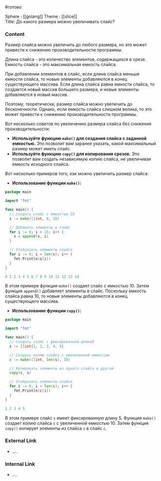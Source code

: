 #готово 

Sphere : [[golang]]
Theme : [[slice]]  
Title:  До какого размера можно увеличивать слайс?

### Content

Размер слайса можно увеличить до любого размера, но это может привести к снижению производительности программы.

Длина слайса - это количество элементов, содержащихся в срезе. Емкость слайса - это максимальная емкость слайса.

При добавлении элементов в слайс, если длина слайса меньше емкости слайса, то новые элементы добавляются в конец существующего массива. Если длина слайса равна емкости слайса, то создается новый массив большего размера, и новые элементы добавляются в новый массив.

Поэтому, теоретически, размер слайса можно увеличить до бесконечности. Однако, если емкость слайса слишком велика, то это может привести к снижению производительности программы.

Вот несколько советов по увеличению размера слайса без снижения производительности:

- **Используйте функцию `make()` для создания слайса с заданной емкостью.** Это позволит вам заранее указать, какой максимальный размер может иметь слайс.
- **Используйте функцию `copy()` для копирования срезов.** Это позволит вам создать независимую копию слайса, не увеличивая емкость исходного слайса.

Вот несколько примеров того, как можно увеличить размер слайса:

- **Использование функции `make()`:**
```go
package main

import "fmt"

func main() {
  // Создать слайс с емкостью 10
  s := make([]int, 0, 10)

  // Добавить элементы в слайс
  for i := 0; i < 15; i++ {
    s = append(s, i)
  }

  // Отобразить элементы слайса
  for i := 0; i < len(s); i++ {
    fmt.Println(s[i])
  }
}

0 1 2 3 4 5 6 7 8 9 10 11 12 13 14
```
В этом примере функция `make()` создает слайс с емкостью 10. Затем функция `append()` добавляет элементы в слайс. Поскольку емкость слайса равна 10, то новые элементы добавляются в конец существующего массива.

- **Использование функции `copy()`:**
```go
package main

import "fmt"

func main() {
  // Создать слайс с фиксированной длиной
  s := []int{1, 2, 3, 4, 5}

  // Создать копию слайса с увеличенной емкостью
  c := make([]int, len(s), 10)

  // Копировать элементы из одного слайса в другой
  copy(c, s)

  // Отобразить элементы слайса
  for i := 0; i < len(c); i++ {
    fmt.Println(c[i])
  }
}

1 2 3 4 5
```

В этом примере слайс `s` имеет фиксированную длину 5. Функция `make()` создает копию слайса `s` с увеличенной емкостью 10. Затем функция `copy()` копирует элементы из слайса `s` в слайс `c`.
### External Link

- ....

### Internal Link

- ....